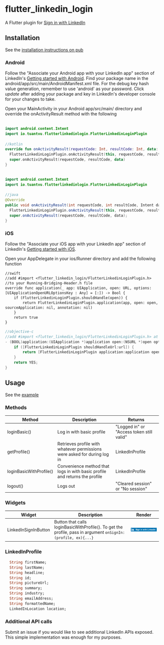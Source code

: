 # flutter_linkedin_login

A Flutter plugin for [Sign in with LinkedIn](https://developer.linkedin.com/docs/signin-with-linkedin)

## Installation
See the [installation instructions on pub](https://pub.dartlang.org/packages/flutter_linkedin_login#-installing-tab-)

### Android
Follow the "Associate your Android app with your LinkedIn app" section of LinkedIn's
[Getting started with Android](https://developer.linkedin.com/docs/android-sdk). 
Find your package name in the android/app/src/main/AndroidManifest.xml file.
For the debug key hash value generation, remember to use 'android' as your password.
Click *update* after adding your package and key in 
LinkedIn's developer console for your changes to take.  
  
Open your MainActivity in your Android app/src/main/ directory and override the
onActivityResult method with the following
```kotlin

import android.content.Intent
import io.tuantvu.flutterlinkedinlogin.FlutterLinkedinLoginPlugin

//kotlin
override fun onActivityResult(requestCode: Int, resultCode: Int, data: Intent?) {
  FlutterLinkedinLoginPlugin.onActivityResult(this, requestCode, resultCode, data)
  super.onActivityResult(requestCode, resultCode, data)
}
```
```java

import android.content.Intent
import io.tuantvu.flutterlinkedinlogin.FlutterLinkedinLoginPlugin

//java
@Override
public void onActivityResult(int requestCode, int resultCode, Intent data) {
  FlutterLinkedinLoginPlugin.onActivityResult(this, requestCode, resultCode, data);
  super.onActivityResult(requestCode, resultCode, data);
}
```

### iOS
Follow the "Associate your iOS app with your LinkedIn app" section of LinkedIn's
[Getting started with iOS](https://developer.linkedin.com/docs/ios-sdk). 
  
Open your AppDelegate in your ios/Runner directory and add the following function
```
//swift
//add #import <flutter_linkedin_login/FlutterLinkedinLoginPlugin.h>
//to your Running-Bridging-Header.h file
override func application(_ app: UIApplication, open: URL, options: [UIApplicationOpenURLOptionsKey : Any] = [:]) -> Bool {
    if (FlutterLinkedinLoginPlugin.shouldHandle(open)) {
        return FlutterLinkedinLoginPlugin.application(app, open: open, sourceApplication: nil, annotation: nil)
    }
    return true
}
```
```objectivec
//objective-c
//add #import <flutter_linkedin_login/FlutterLinkedinLoginPlugin.h> at top of your AppDelegate.m
- (BOOL)application:(UIApplication *)application open:(NSURL *)open options:(UIApplicationOpenURLOptionsKey *)options {
    if ([FlutterLinkedinLoginPlugin shouldHandleUrl:url]) {
        return [FlutterLinkedinLoginPlugin application:application open:open sourceApplication:nil annotation: nil];
    }
    return YES;
}
```
## Usage
See the [example](https://pub.dartlang.org/packages/flutter_linkedin_login#-example-tab-)

### Methods
Method | Description | Returns    
------ | ----------- | -------    
loginBasic() | Log in with basic profile | "Logged in" or "Access token still valid"
getProfile() | Retrieves profile with whatever permissions were asked for during log in | LinkedInProfile         
loginBasicWithProfile() | Convenience method that logs in with basic profile and returns the profile | LinkedInProfile
logout() | Logs out | "Cleared session" or "No session"

### Widgets
Widget | Description | Render
------ | ----------- | ------
LinkedInSignInButton | Button that calls loginBasicWithProfile(). To get the profile, pass in argument `onSignIn: (profile, ex){...}` | ![Sign In with LinkedIn](./images/linkedin-button.png)

### LinkedInProfile
```dart
  String firstName;
  String lastName;
  String headline;
  String id;
  String pictureUrl;
  String summary;
  String industry;
  String emailAddress;
  String formattedName;
  LinkedInLocation location;
```

### Additional API calls
Submit an issue if you would like to see additional LinkedIn APIs exposed. This
simple implementation was enough for my purposes.
